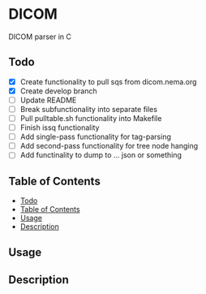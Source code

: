 <a top="top"/>

# DICOM
DICOM parser in C

## Todo
- [x] Create functionality to pull sqs from dicom.nema.org
- [x] Create develop branch
- [ ] Update README
- [ ] Break subfunctionality into separate files
- [ ] Pull pulltable.sh functionality into Makefile
- [ ] Finish issq functionality
- [ ] Add single-pass functionality for tag-parsing
- [ ] Add second-pass functionality for tree node hanging
- [ ] Add functinality to dump to ... json or something

## Table of Contents
- [Todo](#todo)
- [Table of Contents](#top)
- [Usage](#usage)
- [Description](#description)

## Usage

## Description
